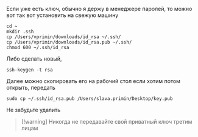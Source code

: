 Если уже есть ключ, обычно я держу в менеджере паролей, то можно вот так вот установить на свежую машину
```
cd ~ 
mkdir .ssh 
cp /Users/vprimin/downloads/id_rsa ~/.ssh/
cp /Users/vprimin/downloads/id_rsa.pub ~/.ssh/
chmod 600 ~/.ssh/id_rsa
```

Либо сделать новый, 
```
ssh-keygen -t rsa
```

Далее можно скопировать его на рабочий стол если хотим потом открыть, передать

```
sudo cp ~/.ssh/id_rsa.pub /Users/slava.primin/Desktop/key.pub
```

Не забудьте удалить

> [!warning] Никогда не передавайте свой приватный ключ третим лицам